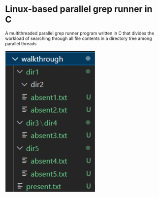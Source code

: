 # Linux-based parallel grep runner in C

A multithreaded parallel grep runner program written in C that divides the workload of searching through all file contents in a directory
tree among parallel threads

![Directories](screenshots/directory.jpeg)
